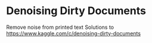 # Denoising Dirty Documents

Remove noise from printed text
Solutions to https://www.kaggle.com/c/denoising-dirty-documents
